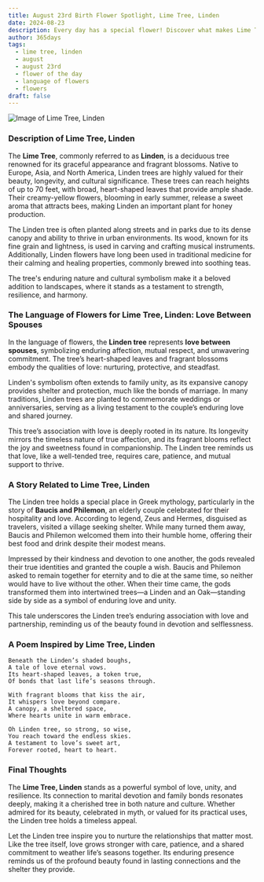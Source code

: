 ```yaml
---
title: August 23rd Birth Flower Spotlight, Lime Tree, Linden
date: 2024-08-23
description: Every day has a special flower! Discover what makes Lime Tree, Linden unique as today’s birth flower and its symbolic meaning.
author: 365days
tags:
  - lime tree, linden
  - august
  - august 23rd
  - flower of the day
  - language of flowers
  - flowers
draft: false
---
```


![Image of Lime Tree, Linden](https://cdn.pixabay.com/photo/2020/06/28/18/30/linde-5350285_640.jpg#center)


### Description of Lime Tree, Linden

The **Lime Tree**, commonly referred to as **Linden**, is a deciduous tree renowned for its graceful appearance and fragrant blossoms. Native to Europe, Asia, and North America, Linden trees are highly valued for their beauty, longevity, and cultural significance. These trees can reach heights of up to 70 feet, with broad, heart-shaped leaves that provide ample shade. Their creamy-yellow flowers, blooming in early summer, release a sweet aroma that attracts bees, making Linden an important plant for honey production.

The Linden tree is often planted along streets and in parks due to its dense canopy and ability to thrive in urban environments. Its wood, known for its fine grain and lightness, is used in carving and crafting musical instruments. Additionally, Linden flowers have long been used in traditional medicine for their calming and healing properties, commonly brewed into soothing teas.

The tree's enduring nature and cultural symbolism make it a beloved addition to landscapes, where it stands as a testament to strength, resilience, and harmony.

### The Language of Flowers for Lime Tree, Linden: Love Between Spouses

In the language of flowers, the **Linden tree** represents **love between spouses**, symbolizing enduring affection, mutual respect, and unwavering commitment. The tree’s heart-shaped leaves and fragrant blossoms embody the qualities of love: nurturing, protective, and steadfast.

Linden's symbolism often extends to family unity, as its expansive canopy provides shelter and protection, much like the bonds of marriage. In many traditions, Linden trees are planted to commemorate weddings or anniversaries, serving as a living testament to the couple’s enduring love and shared journey.

This tree’s association with love is deeply rooted in its nature. Its longevity mirrors the timeless nature of true affection, and its fragrant blooms reflect the joy and sweetness found in companionship. The Linden tree reminds us that love, like a well-tended tree, requires care, patience, and mutual support to thrive.

### A Story Related to Lime Tree, Linden

The Linden tree holds a special place in Greek mythology, particularly in the story of **Baucis and Philemon**, an elderly couple celebrated for their hospitality and love. According to legend, Zeus and Hermes, disguised as travelers, visited a village seeking shelter. While many turned them away, Baucis and Philemon welcomed them into their humble home, offering their best food and drink despite their modest means.

Impressed by their kindness and devotion to one another, the gods revealed their true identities and granted the couple a wish. Baucis and Philemon asked to remain together for eternity and to die at the same time, so neither would have to live without the other. When their time came, the gods transformed them into intertwined trees—a Linden and an Oak—standing side by side as a symbol of enduring love and unity.

This tale underscores the Linden tree’s enduring association with love and partnership, reminding us of the beauty found in devotion and selflessness.

### A Poem Inspired by Lime Tree, Linden

```
Beneath the Linden’s shaded boughs,  
A tale of love eternal vows.  
Its heart-shaped leaves, a token true,  
Of bonds that last life’s seasons through.  

With fragrant blooms that kiss the air,  
It whispers love beyond compare.  
A canopy, a sheltered space,  
Where hearts unite in warm embrace.  

Oh Linden tree, so strong, so wise,  
You reach toward the endless skies.  
A testament to love’s sweet art,  
Forever rooted, heart to heart.  
```

### Final Thoughts

The **Lime Tree, Linden** stands as a powerful symbol of love, unity, and resilience. Its connection to marital devotion and family bonds resonates deeply, making it a cherished tree in both nature and culture. Whether admired for its beauty, celebrated in myth, or valued for its practical uses, the Linden tree holds a timeless appeal.

Let the Linden tree inspire you to nurture the relationships that matter most. Like the tree itself, love grows stronger with care, patience, and a shared commitment to weather life’s seasons together. Its enduring presence reminds us of the profound beauty found in lasting connections and the shelter they provide.


